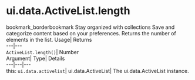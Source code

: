  
#  ui.data.ActiveList.length
bookmark_borderbookmark Stay organized with collections  Save and categorize content based on your preferences.
Returns the number of elements in the list. 
Usage| Returns  
---|---  
`ActiveList.length()`| Number  
Argument| Type| Details  
---|---|---  
this: `ui.data.activelist`| ui.data.ActiveList| The ui.data.ActiveList instance.  

